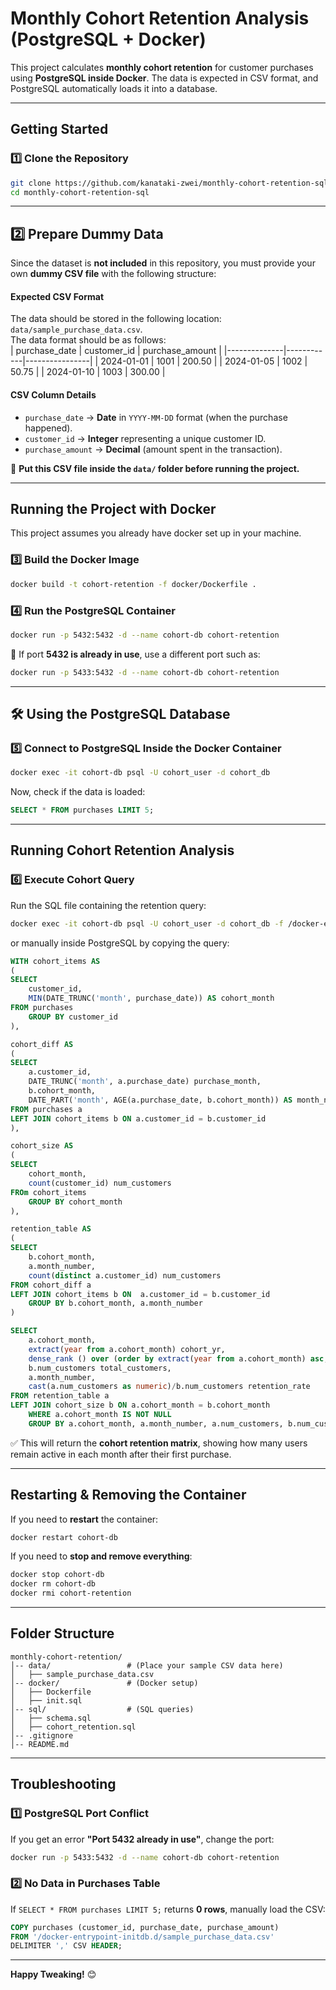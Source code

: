 # Monthly Cohort Retention Analysis (PostgreSQL + Docker)

This project calculates **monthly cohort retention** for customer purchases using **PostgreSQL inside Docker**. The data is expected in CSV format, and PostgreSQL automatically loads it into a database.

---

## **Getting Started**

### **1️⃣ Clone the Repository**
```sh
git clone https://github.com/kanataki-zwei/monthly-cohort-retention-sql.git
cd monthly-cohort-retention-sql
```

---

## **2️⃣ Prepare Dummy Data**
Since the dataset is **not included** in this repository, you must provide your own **dummy CSV file** with the following structure:

#### **Expected CSV Format**    
The data should be stored in the following location: `data/sample_purchase_data.csv`.    
The data format should be as follows:     
| purchase_date | customer_id | purchase_amount |
|--------------|------------|----------------|
| 2024-01-01  | 1001       | 200.50         |
| 2024-01-05  | 1002       | 50.75          |
| 2024-01-10  | 1003       | 300.00         |

#### **CSV Column Details**
- `purchase_date` → **Date** in `YYYY-MM-DD` format (when the purchase happened).
- `customer_id` → **Integer** representing a unique customer ID.
- `purchase_amount` → **Decimal** (amount spent in the transaction).

🔹 **Put this CSV file inside the `data/` folder before running the project.**

---

## **Running the Project with Docker**     
This project assumes you already have docker set up in your machine.

### **3️⃣ Build the Docker Image**
```sh
docker build -t cohort-retention -f docker/Dockerfile .
```

### **4️⃣ Run the PostgreSQL Container**
```sh
docker run -p 5432:5432 -d --name cohort-db cohort-retention
```
🔹 If port **5432 is already in use**, use a different port such as:
```sh
docker run -p 5433:5432 -d --name cohort-db cohort-retention
```

---

## 🛠 **Using the PostgreSQL Database**
### **5️⃣ Connect to PostgreSQL Inside the Docker Container**
```sh
docker exec -it cohort-db psql -U cohort_user -d cohort_db
```
Now, check if the data is loaded:
```sql
SELECT * FROM purchases LIMIT 5;
```

---

## **Running Cohort Retention Analysis**
### **6️⃣ Execute Cohort Query**
Run the SQL file containing the retention query:
```sh
docker exec -it cohort-db psql -U cohort_user -d cohort_db -f /docker-entrypoint-initdb.d/init.sql
```
or manually inside PostgreSQL by copying the query:
```sql
WITH cohort_items AS 
(
SELECT 
    customer_id,
    MIN(DATE_TRUNC('month', purchase_date)) AS cohort_month
FROM purchases
    GROUP BY customer_id
),

cohort_diff AS 
(
SELECT
    a.customer_id,
    DATE_TRUNC('month', a.purchase_date) purchase_month,
    b.cohort_month,
    DATE_PART('month', AGE(a.purchase_date, b.cohort_month)) AS month_number
FROM purchases a 
LEFT JOIN cohort_items b ON a.customer_id = b.customer_id
),

cohort_size AS 
(
SELECT 
    cohort_month,
    count(customer_id) num_customers
FROm cohort_items
    GROUP BY cohort_month
),

retention_table AS
(
SELECT
    b.cohort_month,
    a.month_number,
    count(distinct a.customer_id) num_customers
FROM cohort_diff a 
LEFT JOIN cohort_items b ON  a.customer_id = b.customer_id
    GROUP BY b.cohort_month, a.month_number
)

SELECT 
    a.cohort_month,
    extract(year from a.cohort_month) cohort_yr,
    dense_rank () over (order by extract(year from a.cohort_month) asc, extract(month from a.cohort_month)asc ) cohort_yr_rnk,
    b.num_customers total_customers,
    a.month_number,
    cast(a.num_customers as numeric)/b.num_customers retention_rate
FROM retention_table a 
LEFT JOIN cohort_size b ON a.cohort_month = b.cohort_month
    WHERE a.cohort_month IS NOT NULL
    GROUP BY a.cohort_month, a.month_number, a.num_customers, b.num_customers;
```

✅ This will return the **cohort retention matrix**, showing how many users remain active in each month after their first purchase.

---

## **Restarting & Removing the Container**
If you need to **restart** the container:
```sh
docker restart cohort-db
```
If you need to **stop and remove everything**:
```sh
docker stop cohort-db
docker rm cohort-db
docker rmi cohort-retention
```

---

## **Folder Structure**
```
monthly-cohort-retention/
│-- data/                 # (Place your sample CSV data here)
│   ├── sample_purchase_data.csv
│-- docker/               # (Docker setup)
│   ├── Dockerfile
│   ├── init.sql
│-- sql/                  # (SQL queries)
│   ├── schema.sql
│   ├── cohort_retention.sql
│-- .gitignore
│-- README.md
```

---

## **Troubleshooting**
### **1️⃣ PostgreSQL Port Conflict**
If you get an error **"Port 5432 already in use"**, change the port:
```sh
docker run -p 5433:5432 -d --name cohort-db cohort-retention
```

### **2️⃣ No Data in Purchases Table**
If `SELECT * FROM purchases LIMIT 5;` returns **0 rows**, manually load the CSV:
```sql
COPY purchases (customer_id, purchase_date, purchase_amount)
FROM '/docker-entrypoint-initdb.d/sample_purchase_data.csv'
DELIMITER ',' CSV HEADER;
```
---

**Happy Tweaking!** 😊
